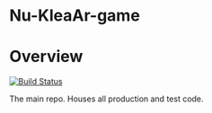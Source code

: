 Nu-KleaAr-game
==============

# Overview #

[![Build Status](https://secure.travis-ci.org/team-djikstra/Nu-KleaAr-game.png)](http://travis-ci.org/team-djikstra/Nu-KleaAr-game)

The main repo. Houses all production and test code.